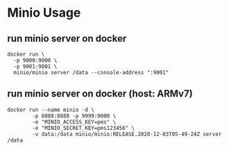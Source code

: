 
# Minio Usage

## run minio server on docker

```shell
docker run \
  -p 9000:9000 \
  -p 9001:9001 \
  minio/minio server /data --console-address ":9001"
```


## run minio server on docker (host: ARMv7)

```shell
docker run --name minio -d \
        -p 8888:8888 -p 9999:9000 \
        -e "MINIO_ACCESS_KEY=pms" \
        -e "MINIO_SECRET_KEY=pms123456" \
        -v data:/data minio/minio:RELEASE.2020-12-03T05-49-24Z server /data
```
